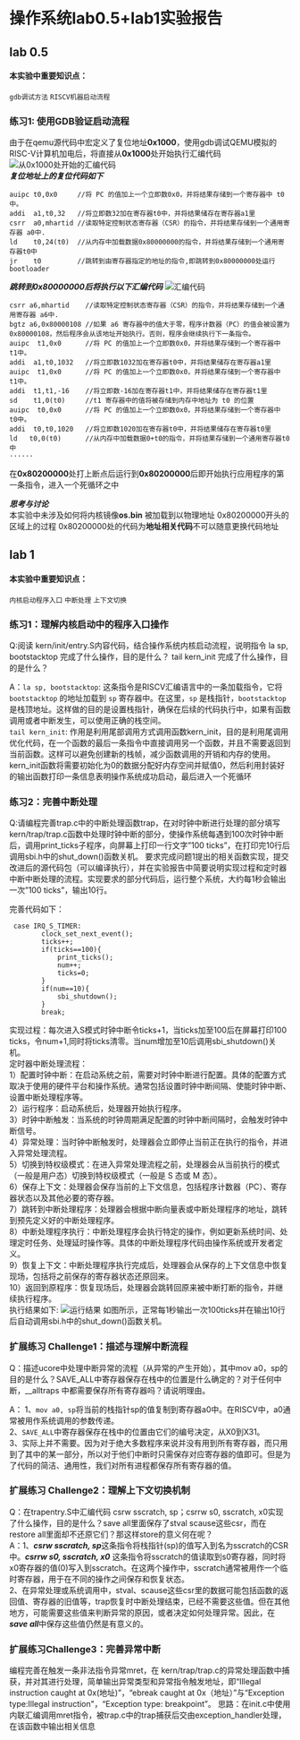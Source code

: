 ﻿#  操作系统lab0.5+lab1实验报告
##  lab 0.5
#### 本实验中重要知识点：
`gdb调试方法`  `RISCV机器启动流程`
###  练习1: 使用GDB验证启动流程

由于在qemu源代码中宏定义了复位地址**0x1000**，使用gdb调试QEMU模拟的RISC-V计算机加电后，将直接从**0x1000**处开始执行汇编代码
![从0x1000处开始的汇编代码](/graph/1.png)
<br>
***复位地址上的复位代码如下***
<br>
```
auipc t0,0x0     //将 PC 的值加上一个立即数0x0，并将结果存储到一个寄存器中 t0中。
addi  a1,t0,32   //将立即数32加在寄存器t0中，并将结果储存在寄存器a1里
csrr  a0,mhartid //读取特定控制状态寄存器（CSR）的指令，并将结果存储到一个通用寄存器 a0中.
ld    t0,24(t0)  //从内存中加载数据0x80000000的指令，并将结果存储到一个通用寄存器t0中
jr    t0         //跳转到由寄存器指定的地址的指令,即跳转到0x80000000处运行bootloader
```
***跳转到0x80000000后将执行以下汇编代码***
![汇编代码](/graph/2.png)
<br>
```
csrr a6,mhartid    //读取特定控制状态寄存器（CSR）的指令，并将结果存储到一个通用寄存器 a6中.
bgtz a6,0x80000108 //如果 a6 寄存器中的值大于零，程序计数器（PC）的值会被设置为 0x80000108，然后程序会从该地址开始执行。否则，程序会继续执行下一条指令。
auipc  t1,0x0      //将 PC 的值加上一个立即数0x0，并将结果存储到一个寄存器中 t1中。
addi  a1,t0,1032   //将立即数1032加在寄存器t0中，并将结果储存在寄存器a1里
auipc  t1,0x0      //将 PC 的值加上一个立即数0x0，并将结果存储到一个寄存器中 t1中。
addi  t1,t1,-16    //将立即数-16加在寄存器t1中，并将结果储存在寄存器t1里
sd    t1,0(t0)     //t1 寄存器中的值将被存储到内存中地址为 t0 的位置
auipc  t0,0x0      //将 PC 的值加上一个立即数0x0，并将结果存储到一个寄存器中 t0中。
addi  t0,t0,1020   //将立即数1020加在寄存器t0中，并将结果储存在寄存器t0里
ld   t0,0(t0)      //从内存中加载数据0+t0的指令，并将结果存储到一个通用寄存器t0中
······
```
在**0x80200000**处打上断点后运行到**0x80200000**后即开始执行应用程序的第一条指令，进入一个死循环之中

***思考与讨论***
<br>
本实验中未涉及如何将内核镜像**os.bin** 被加载到以物理地址 0x80200000开头的区域上的过程
0x80200000处的代码为**地址相关代码**不可以随意更换代码地址


##  lab 1
#### 本实验中重要知识点：
`内核启动程序入口`  `中断处理`  `上下文切换`
### 练习1：理解内核启动中的程序入口操作
Q:阅读 kern/init/entry.S内容代码，结合操作系统内核启动流程，说明指令 la sp, bootstacktop 完成了什么操作，目的是什么？ tail kern_init 完成了什么操作，目的是什么？

A：`la sp, bootstacktop`: 这条指令是RISCV汇编语言中的一条加载指令，它将 `bootstacktop` 的地址加载到 `sp` 寄存器中。在这里，`sp` 是栈指针，`bootstacktop` 是栈顶地址。这样做的目的是设置栈指针，确保在后续的代码执行中，如果有函数调用或者中断发生，可以使用正确的栈空间。
<br>
`tail kern_init`: 作用是利用尾部调用方式调用函数kern_init，目的是利用尾调用优化代码，在一个函数的最后一条指令中直接调用另一个函数，并且不需要返回到当前函数。这样可以避免创建新的栈帧，减少函数调用的开销和内存的使用。kern_init函数将需要初始化为0的数据分配好内存空间并赋值0，然后利用封装好的输出函数打印一条信息表明操作系统成功启动，最后进入一个死循环

###  练习2：完善中断处理
Q:请编程完善trap.c中的中断处理函数trap，在对时钟中断进行处理的部分填写kern/trap/trap.c函数中处理时钟中断的部分，使操作系统每遇到100次时钟中断后，调用print_ticks子程序，向屏幕上打印一行文字”100 ticks”，在打印完10行后调用sbi.h中的shut_down()函数关机。
要求完成问题1提出的相关函数实现，提交改进后的源代码包（可以编译执行），并在实验报告中简要说明实现过程和定时器中断中断处理的流程。实现要求的部分代码后，运行整个系统，大约每1秒会输出一次”100 ticks”，输出10行。

完善代码如下：
```
 case IRQ_S_TIMER:
        clock_set_next_event();
	    ticks++;
	    if(ticks==100){
		    print_ticks();
		    num++;
		    ticks=0;
		}
	    if(num==10){
		    sbi_shutdown();
		}
        break;
```
实现过程：每次进入S模式时钟中断令ticks+1，当ticks加至100后在屏幕打印100 ticks，令num+1,同时将ticks清零。当num增加至10后调用sbi_shutdown()关机。
<br>
定时器中断处理流程：<br>
1）配置时钟中断：在启动系统之前，需要对时钟中断进行配置。具体的配置方式取决于使用的硬件平台和操作系统。通常包括设置时钟中断间隔、使能时钟中断、设置中断处理程序等。<br>
2）运行程序：启动系统后，处理器开始执行程序。<br>
3）时钟中断触发：当系统的时钟周期满足配置的时钟中断间隔时，会触发时钟中断信号。<br>
4）异常处理：当时钟中断触发时，处理器会立即停止当前正在执行的指令，并进入异常处理流程。<br>
5）切换到特权级模式：在进入异常处理流程之前，处理器会从当前执行的模式（一般是用户态）切换到特权级模式（一般是 S 态或 M 态）。<br>
6）保存上下文：处理器会保存当前的上下文信息，包括程序计数器（PC）、寄存器状态以及其他必要的寄存器。<br>
7）跳转到中断处理程序：处理器会根据中断向量表或中断处理程序的地址，跳转到预先定义好的中断处理程序。<br>
8）中断处理程序执行：中断处理程序会执行特定的操作，例如更新系统时间、处理定时任务、处理延时操作等。具体的中断处理程序代码由操作系统或开发者定义。<br>
9）恢复上下文：中断处理程序执行完成后，处理器会从保存的上下文信息中恢复现场，包括将之前保存的寄存器状态还原回来。<br>
10）返回到原程序：恢复现场后，处理器会跳转回原来被中断打断的指令，并继续执行程序。<br>
执行结果如下:
![运行结果](/graph/3.png)
如图所示，正常每1秒输出一次100ticks并在输出10行后自动调用sbi.h中的shut_down()函数关机。
### 扩展练习 Challenge1：描述与理解中断流程
Q：描述ucore中处理中断异常的流程（从异常的产生开始），其中mov a0，sp的目的是什么？SAVE_ALL中寄存器保存在栈中的位置是什么确定的？对于任何中断，__alltraps 中都需要保存所有寄存器吗？请说明理由。

A：	1、`mov a0, sp`将当前的栈指针sp的值复制到寄存器a0中。在RISCV中，a0通常被用作系统调用的参数传递。
<br>
2、`SAVE_ALL`中寄存器保存在栈中的位置由它们的编号决定，从X0到X31。
<br>
3、实际上并不需要。因为对于绝大多数程序来说并没有用到所有寄存器，而只用到了其中的某一部分，所以对于他们中断时只需保存对应寄存器的值即可。但是为了代码的简洁、通用性，我们对所有进程都保存所有寄存器的值。
		
###  扩展练习 Challenge2：理解上下文切换机制
Q：在trapentry.S中汇编代码 csrw sscratch, sp；csrrw s0, sscratch, x0实现了什么操作，目的是什么？save all里面保存了stval scause这些csr，而在restore all里面却不还原它们？那这样store的意义何在呢？<br>
A：1、***csrw sscratch, sp***这条指令将栈指针(sp)的值写入到名为sscratch的CSR中。***csrrw s0, sscratch, x0*** 这条指令将sscratch的值读取到s0寄存器，同时将x0寄存器的值(0)写入到sscratch。在这两个操作中，sscratch通常被用作一个临时寄存器，用于在不同的操作之间保存和恢复状态。<br>
2、在异常处理或系统调用中，stval、scause这些csr里的数据可能包括函数的返回值、寄存器的旧值等，trap恢复时中断处理结束，已经不需要这些值。但在其他地方，可能需要这些值来判断异常的原因，或者决定如何处理异常。因此，在***save all***中保存这些值仍然是有意义的。

### 扩展练习Challenge3：完善异常中断
编程完善在触发一条非法指令异常mret，在 kern/trap/trap.c的异常处理函数中捕获，并对其进行处理，简单输出异常类型和异常指令触发地址，即“Illegal instruction caught at 0x(地址)”，“ebreak caught at 0x（地址）”与“Exception type:Illegal instruction"，“Exception type: breakpoint”。
思路：在init.c中使用内联汇编调用mret指令，被trap.c中的trap捕获后交由exception_handler处理，在该函数中输出相关信息